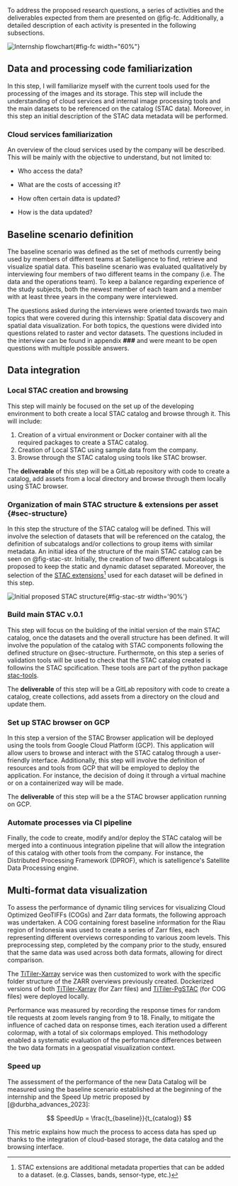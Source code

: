 To address the proposed research questions, a series of activities and the deliverables expected from them are presented on @fig-fc. Additionally, a detailed description of each activity is presented in the following subsections.

![Internship flowchart](img/FlowChart_Internship.png){#fig-fc width="60%"}

## Data and processing code familiarization

In this step, I will familiarize myself with the current tools used for the processing of the images and its storage. This step will include the understanding of cloud services and internal image processing tools and the main datasets to be referenced on the catalog (STAC data). Moreover, in this step an initial description of the STAC data metadata will be performed.

### Cloud services familiarization

An overview of the cloud services used by the company will be described. This will be mainly with the objective to understand, but not limited to:

-    Who access the data?

-   What are the costs of accessing it?

-   How often certain data is updated?

-   How is the data updated?

## Baseline scenario definition

The baseline scenario was defined as the set of methods currently being used by members of different teams at Satelligence to find, retrieve and visualize spatial data. This baseline scenario was evaluated qualitatively by interviewing four members of two different teams in the company (i.e. The data and the operations team). To keep a balance regarding experience of the study subjects, both the newest member of each team and a member with at least three years in the company were interviewed.

The questions asked during the interviews were oriented towards two main topics that were covered during this internship: Spatial data discovery and spatial data visualization. For both topics, the questions were divided into questions related to raster and vector datasets. The questions included in the interview can be found in appendix **###** and were meant to be open questions with multiple possible answers. 

## Data integration

### Local STAC creation and browsing

This step will mainly be focused on the set up of the developing environment to both create a local STAC catalog and browse through it. This will include:

1. Creation of a virtual environment or Docker container with all the required packages to create a STAC catalog.
2. Creation of Local STAC using sample data from the company.
3. Browse through the STAC catalog using tools like STAC browser.

The **deliverable** of this step will be a GitLab repository with code to create a catalog, add assets from a local directory and browse through them locally using STAC browser.

### Organization of main STAC structure & extensions per asset {#sec-structure}

In this step the structure of the STAC catalog will be defined. This will involve the selection of datasets that will be referenced on the catalog, the definition of subcatalogs and/or collections to group items with similar metadata. An initial idea of the structure of the main STAC catalog can be seen on @fig-stac-str. Initially, the creation of two different subcatalogs is proposed to keep the static and dynamic dataset separated. Moreover, the selection of the [STAC extensions](https://stac-extensions.github.io/)[^1] used for each dataset will be defined in this step. 

![Initial proposed STAC structure](img/STAC_Satelligence_structure.png){#fig-stac-str width='90%'}

[^1]: STAC extensions are additional metadata properties that can be added to a dataset. (e.g. Classes, bands, sensor-type, etc.)

### Build main STAC v.0.1

This step will focus on the building of the initial version of the main STAC catalog, once the datasets and the overall structure has been defined. It will involve the population of the catalog with STAC components following the defined structure on @sec-structure. Furthermote, on this step a series of validation tools will be used to check that the STAC catalog created is followins the STAC spcification. These tools are part of the python package [stac-tools](https://github.com/stac-utils/stactools). 

The **deliverable** of this step will be a GitLab repository with code to create a catalog, create collections, add assets from a directory on the cloud and update them.

### Set up STAC browser on GCP

In this step a version of the STAC Browser application will be deployed using the tools from Google Cloud Platform (GCP). This application will allow users to browse and interact with the STAC catalog through a user-friendly interface. Additionally, this step will involve the definition of resources and tools from GCP that will be employed to deploy the application. For instance, the decision of doing it through a virtual machine or on a containerized way will be made.

The **deliverable** of this step will be a the STAC browser application running on GCP.

### Automate processes via CI pipeline

Finally, the code to create, modify and/or deploy the STAC catalog will be merged into a continuous integration pipeline that will allow the integration of this catalog with other tools from the company. For instance, the Distributed Processing Framework (DPROF), which is satelligence's Satellite Data Processing engine. 

<!-- ### Visualization tool development (Optional)

Finally, if time allows, an internal application will be developed to access and visualize the data from the STAC catalog created.

Required libraries:

-   [Streamlit](https://docs.streamlit.io/) for user interface

-   [Leafmap](https://leafmap.org/) for spatial data visualization

**Deliverable:** Containerized application to visualize the data  -->

## Multi-format data visualization

To assess the performance of dynamic tiling services for visualizing Cloud Optimized GeoTIFFs (COGs) and Zarr data formats, the following approach was undertaken. A COG containing forest baseline information for the Riau region of Indonesia was used to create a series of Zarr files, each representing different overviews corresponding to various zoom levels. This preprocessing step, completed by the company prior to the study, ensured that the same data was used across both data formats, allowing for direct comparison. 

The [TiTiler-Xarray](https://github.com/developmentseed/titiler-xarray) service was then customized to work with the specific folder structure of the ZARR overviews previously created. Dockerized versions of both [TiTiler-Xarray](https://github.com/developmentseed/titiler-xarray) (for Zarr files) and [TiTiler-PgSTAC](https://github.com/stac-utils/titiler-pgstac) (for COG files) were deployed locally. 

Performance was measured by recording the response times for random tile requests at zoom levels ranging from 9 to 18. Finally, to mitigate the influence of cached data on response times, each iteration used a different colormap, with a total of six colormaps employed. This methodology enabled a systematic evaluation of the performance differences between the two data formats in a geospatial visualization context.

### Speed up 

The assessment of the performance of the new Data Catalog will be measured using the baseline scenario established at the beginning of the internship and the Speed Up metric proposed by [@durbha_advances_2023]:

$$ SpeedUp = \frac{t_{baseline}}{t_{catalog}} $$

This metric explains how much the process to access data has sped up thanks to the integration of cloud-based storage, the data catalog and the browsing interface.